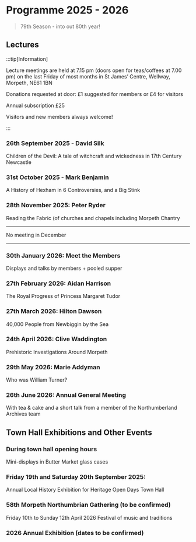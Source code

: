# Programme 2025 - 2026

> 79th Season - into out 80th year!

## Lectures

:::tip[Information]

Lecture meetings are held at 7.15 pm (doors open for teas/coffees at 7.00 pm) on the last Friday of most months in St James’ Centre, Wellway, Morpeth, NE61 1BN

Donations requested at door: £1 suggested for members or £4 for visitors

Annual subscription £25

Visitors and new members always welcome!

:::

### 26th September 2025 - David Silk
Children of the Devil: A tale of witchcraft and wickedness in 17th Century Newcastle


### 31st October 2025 - Mark Benjamin

A History of Hexham in 6 Controversies, and a Big Stink

### 28th November 2025: Peter Ryder

Reading the Fabric (of churches and chapels including Morpeth Chantry

---

No meeting in December

---

### 30th January 2026: Meet the Members

Displays and talks by members + pooled supper


### 27th February 2026: Aidan Harrison

The Royal Progress of Princess Margaret Tudor

### 27th March 2026: Hilton Dawson

40,000 People from Newbiggin by the Sea

### 24th April 2026: Clive Waddington

Prehistoric Investigations Around Morpeth

### 29th May 2026: Marie Addyman

Who was William Turner?

### 26th June 2026: Annual General Meeting 

With tea & cake and a short talk from a member of the Northumberland Archives team

## Town Hall Exhibitions and Other Events

### During town hall opening hours

Mini-displays in Butter Market glass cases


### Friday 19th and Saturday 20th September 2025:

Annual Local History Exhibition for Heritage Open Days Town Hall


### 58th Morpeth Northumbrian Gathering (to be confirmed)

Friday 10th to Sunday 12th April 2026 Festival of music and traditions


### 2026 Annual Exhibition (dates to be confirmed)